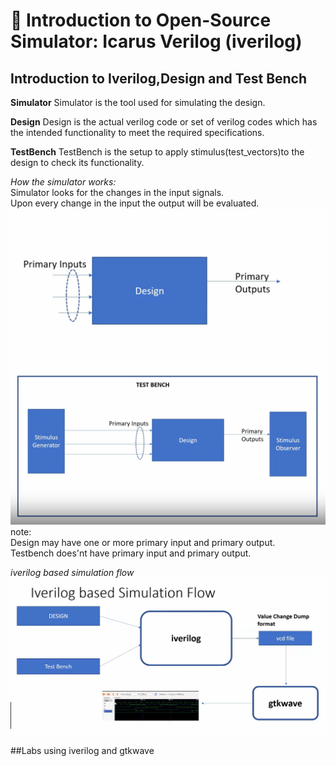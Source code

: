 
# 🌟 Introduction to Open-Source Simulator: Icarus Verilog (iverilog)
## Introduction to Iverilog,Design and Test Bench
**Simulator**
Simulator is the tool used for simulating the design.

**Design**
Design is the actual verilog code or set of verilog codes which has the intended functionality to meet the required specifications.

**TestBench**
TestBench is the setup to apply stimulus(test_vectors)to  the design to check its functionality.

*How the simulator works:*  
Simulator looks for the changes in the input signals.   
Upon every change in the input the output will be evaluated.    
![Diagram](img1.png)  
![diagram2](img2.png)  
note:  
Design may have one or more primary input and primary output.  
Testbench does'nt have primary input and primary output.   

*iverilog based simulation flow*  
![Diagram3](img3.png)  

##Labs using iverilog and gtkwave

